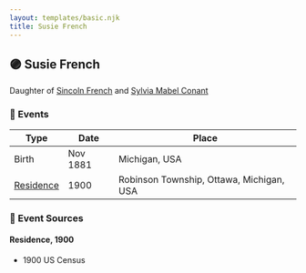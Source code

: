```yaml
---
layout: templates/basic.njk
title: Susie French
---
```

## 🟣 Susie French

Daughter of [Sincoln French](/people/6/69338120) and [Sylvia Mabel Conant](/people/8/88275832)

### 📆 Events

Type | Date | Place
------ | ------ | ------
Birth | Nov 1881 | Michigan, USA
[Residence](#event-e85e79e4-6df0-46fa-8b7a-78f754ad41bb) | 1900 | Robinson Township, Ottawa, Michigan, USA

### 📰 Event Sources

#### <a id="event-e85e79e4-6df0-46fa-8b7a-78f754ad41bb"></a> Residence, 1900
* 1900 US Census
